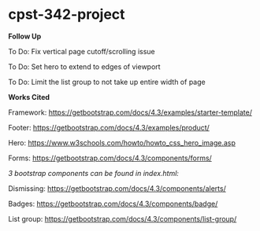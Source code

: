 # cpst-342-project

**Follow Up**

To Do: Fix vertical page cutoff/scrolling issue

To Do: Set hero to extend to edges of viewport

To Do: Limit the list group to not take up entire width of page

**Works Cited**

Framework:
https://getbootstrap.com/docs/4.3/examples/starter-template/

Footer:
https://getbootstrap.com/docs/4.3/examples/product/

Hero:
https://www.w3schools.com/howto/howto_css_hero_image.asp

Forms:
https://getbootstrap.com/docs/4.3/components/forms/

_3 bootstrap components can be found in index.html:_

Dismissing:
https://getbootstrap.com/docs/4.3/components/alerts/

Badges:
https://getbootstrap.com/docs/4.3/components/badge/

List group:
https://getbootstrap.com/docs/4.3/components/list-group/


